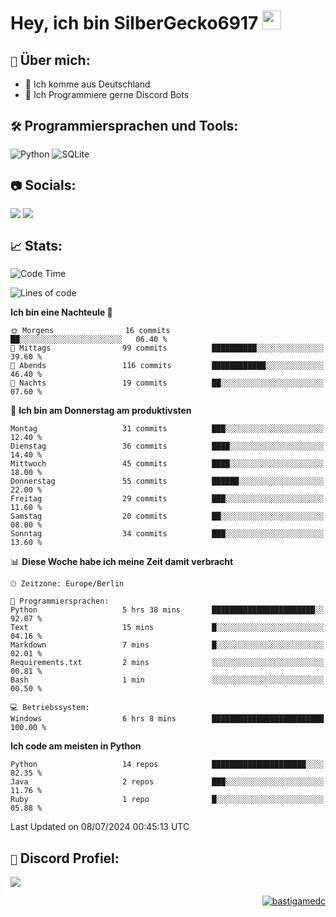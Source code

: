 # Hey, ich bin SilberGecko6917 <img src="https://raw.githubusercontent.com/MartinHeinz/MartinHeinz/master/wave.gif" width="30px">

## `📌` Über mich:
- 📍 Ich komme aus Deutschland
- 📝 Ich Programmiere gerne Discord Bots

## `🛠️` Programmiersprachen und Tools:
![Python](https://img.shields.io/badge/python-3670A0?style=for-the-badge&logo=python&logoColor=ffdd54)
![SQLite](https://img.shields.io/badge/sqlite-%2307405e.svg?style=for-the-badge&logo=sqlite&logoColor=white)


## `📷` Socials:  
[![](https://img.shields.io/youtube/channel/subscribers/UCf83BJ6BdAFoU1zViGFuWlg?style=for-the-badge&logo=youtube&label=YouTube&color=red)](https://youtube.com/@gecko_tv) [![](https://img.shields.io/twitch/status/silbergecko_tv?style=for-the-badge&logo=twitch&logoColor=white&color=purple)](https://twitch.tv/silbergecko_tv)


## `📈` Stats:
<!--START_SECTION:waka-->
![Code Time](http://img.shields.io/badge/Code%20Time-47%20hrs%201%20min-blue)

![Lines of code](https://img.shields.io/badge/Seit%20Hallo%20Welt%20habe%20ich%20geschrieben-21.2%20thousand%20Codezeilen-blue)

**Ich bin eine Nachteule 🦉** 

```text
🌞 Morgens                16 commits          ██░░░░░░░░░░░░░░░░░░░░░░░   06.40 % 
🌆 Mittags                99 commits          ██████████░░░░░░░░░░░░░░░   39.60 % 
🌃 Abends                 116 commits         ████████████░░░░░░░░░░░░░   46.40 % 
🌙 Nachts                 19 commits          ██░░░░░░░░░░░░░░░░░░░░░░░   07.60 % 
```
📅 **Ich bin am Donnerstag am produktivsten** 

```text
Montag                   31 commits          ███░░░░░░░░░░░░░░░░░░░░░░   12.40 % 
Dienstag                 36 commits          ████░░░░░░░░░░░░░░░░░░░░░   14.40 % 
Mittwoch                 45 commits          ████░░░░░░░░░░░░░░░░░░░░░   18.00 % 
Donnerstag               55 commits          ██████░░░░░░░░░░░░░░░░░░░   22.00 % 
Freitag                  29 commits          ███░░░░░░░░░░░░░░░░░░░░░░   11.60 % 
Samstag                  20 commits          ██░░░░░░░░░░░░░░░░░░░░░░░   08.00 % 
Sonntag                  34 commits          ███░░░░░░░░░░░░░░░░░░░░░░   13.60 % 
```


📊 **Diese Woche habe ich meine Zeit damit verbracht** 

```text
🕑︎ Zeitzone: Europe/Berlin

💬 Programmiersprachen: 
Python                   5 hrs 38 mins       ███████████████████████░░   92.07 % 
Text                     15 mins             █░░░░░░░░░░░░░░░░░░░░░░░░   04.16 % 
Markdown                 7 mins              █░░░░░░░░░░░░░░░░░░░░░░░░   02.01 % 
Requirements.txt         2 mins              ░░░░░░░░░░░░░░░░░░░░░░░░░   00.81 % 
Bash                     1 min               ░░░░░░░░░░░░░░░░░░░░░░░░░   00.50 % 

💻 Betriebssystem: 
Windows                  6 hrs 8 mins        █████████████████████████   100.00 % 
```

**Ich code am meisten in Python** 

```text
Python                   14 repos            █████████████████████░░░░   82.35 % 
Java                     2 repos             ███░░░░░░░░░░░░░░░░░░░░░░   11.76 % 
Ruby                     1 repo              █░░░░░░░░░░░░░░░░░░░░░░░░   05.88 % 
```




 Last Updated on 08/07/2024 00:45:13 UTC
<!--END_SECTION:waka-->

## `🔎` Discord Profiel:
<a href="https://discord.com/users/753974250968186901"><img src="https://lanyard.cnrad.dev/api/753974250968186901"><p/>

<p align="right">
  <img align="center" src="https://komarev.com/ghpvc/?username=SilberGecko6917&label=Profile%20views&color=0e75b6&style=flat" alt="bastigamedc"/>
</p>
